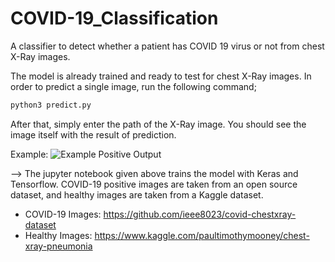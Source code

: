 # COVID-19_Classification
A classifier to detect whether a patient has COVID 19 virus or not from chest X-Ray images.

The model is already trained and ready to test for chest X-Ray images. In order to predict a single image, run the following command;

```sh
python3 predict.py
```

After that, simply enter the path of the X-Ray image. You should see the image itself with the result of prediction. 

Example:
![Example Positive Output](https://github.com/hakantekgul/COVID-19_Classification/blob/master/example_output.png)

--> The jupyter notebook given above trains the model with Keras and Tensorflow. COVID-19 positive images are taken from an open source dataset, and healthy images are taken from a Kaggle dataset. 


- COVID-19 Images: https://github.com/ieee8023/covid-chestxray-dataset
- Healthy Images: https://www.kaggle.com/paultimothymooney/chest-xray-pneumonia 
